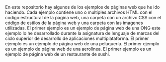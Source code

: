 En este repositorio hay algunos de los ejemplos de páginas web que he ido haciendo. Cada ejemplo contiene uno o multiples archivos HTML con el codigo estructural de la página web, una carpeta con un archivo CSS con el código de estilos de la página web y una  carpeta con las imagenes utilizadas.
El primer ejemplo es un ejemplo de página web de una ONG este ejemplo lo he desarrollado durante la asignatura de lenguaje de marcas del ciclo superior de desarrollo de aplicaciones multiplataforma.
El primer ejemplo es un ejemplo de página web de una peluquería.
El primer ejemplo es un ejemplo de página web de una aerolínea.
El primer ejemplo es un ejemplo de página web de un restaurante de sushi.
